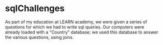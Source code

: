# sqlChallenges

As part of my education at LEARN academy, we were given a series of questions for which we had to write sql queries. Our computers were already loaded with a "Country" database; we used this database to answer the various questions, using joins.
